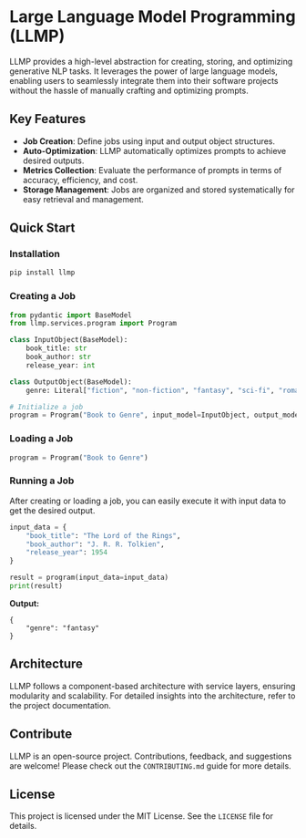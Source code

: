 # Large Language Model Programming (LLMP)

LLMP provides a high-level abstraction for creating, storing, and optimizing generative NLP tasks. It leverages the power of large language models, enabling users to seamlessly integrate them into their software projects without the hassle of manually crafting and optimizing prompts.

## Key Features

- **Job Creation**: Define jobs using input and output object structures.
- **Auto-Optimization**: LLMP automatically optimizes prompts to achieve desired outputs.
- **Metrics Collection**: Evaluate the performance of prompts in terms of accuracy, efficiency, and cost.
- **Storage Management**: Jobs are organized and stored systematically for easy retrieval and management.

## Quick Start

### Installation
```bash
pip install llmp
```

### Creating a Job

```python
from pydantic import BaseModel
from llmp.services.program import Program

class InputObject(BaseModel):
    book_title: str
    book_author: str
    release_year: int

class OutputObject(BaseModel):
    genre: Literal["fiction", "non-fiction", "fantasy", "sci-fi", "romance", "thriller", "horror", "other"]

# Initialize a job
program = Program("Book to Genre", input_model=InputObject, output_model=OutputObject)
```

### Loading a Job

```python
program = Program("Book to Genre")
```

### Running a Job

After creating or loading a job, you can easily execute it with input data to get the desired output.

```python
input_data = {
    "book_title": "The Lord of the Rings",
    "book_author": "J. R. R. Tolkien",
    "release_year": 1954
}

result = program(input_data=input_data)
print(result)
```

**Output:**

```
{
    "genre": "fantasy"
}
```

## Architecture

LLMP follows a component-based architecture with service layers, ensuring modularity and scalability. For detailed insights into the architecture, refer to the project documentation.

## Contribute

LLMP is an open-source project. Contributions, feedback, and suggestions are welcome! Please check out the `CONTRIBUTING.md` guide for more details.

## License

This project is licensed under the MIT License. See the `LICENSE` file for details.